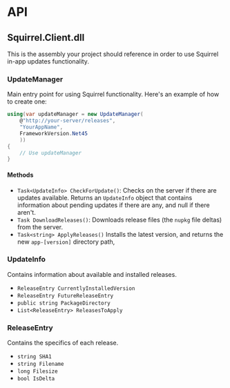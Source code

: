 # API

## Squirrel.Client.dll

This is the assembly your project should reference in order to use Squirrel in-app updates functionality.

### UpdateManager

Main entry point for using Squirrel functionality. Here's an example of how to create one:

```csharp
using(var updateManager = new UpdateManager(
    @"http://your-server/releases",
    "YourAppName",
    FrameworkVersion.Net45
    ))
{
    // Use updateManager
}
```

#### Methods

* `Task<UpdateInfo> CheckForUpdate()`: Checks on the server if there are updates available. Returns an `UpdateInfo` object that contains information about pending updates if there are any, and null if there aren't.
* `Task DownloadReleases()`: Downloads release files (the `nupkg` file deltas) from the server.
* `Task<string> ApplyReleases()` Installs the latest version, and returns the new `app-[version]` directory path,

### UpdateInfo

Contains information about available and installed releases.

* `ReleaseEntry CurrentlyInstalledVersion`
* `ReleaseEntry FutureReleaseEntry`
* `public string PackageDirectory`
* `List<ReleaseEntry> ReleasesToApply`

### ReleaseEntry

Contains the specifics of each release.

* `string SHA1`
* `string Filename`
* `long Filesize`
* `bool IsDelta`
